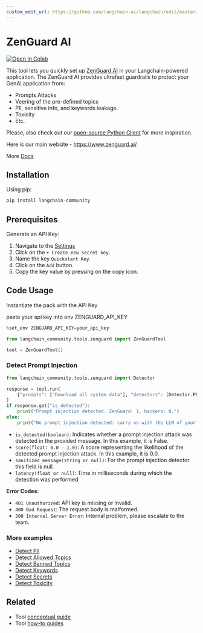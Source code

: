 ```yaml
---
custom_edit_url: https://github.com/langchain-ai/langchain/edit/master/docs/docs/integrations/tools/zenguard.ipynb
---
```

# ZenGuard AI

<a href="https://colab.research.google.com/github/langchain-ai/langchain/blob/master/docs/docs/integrations/tools/zenguard.ipynb" target="_parent"><img src="https://colab.research.google.com/assets/colab-badge.svg" alt="Open In Colab" /></a>

This tool lets you quickly set up [ZenGuard AI](https://www.zenguard.ai/) in your Langchain-powered application. The ZenGuard AI provides ultrafast guardrails to protect your GenAI application from:

- Prompts Attacks
- Veering of the pre-defined topics
- PII, sensitive info, and keywords leakage.
- Toxicity
- Etc.

Please, also check out our [open-source Python Client](https://github.com/ZenGuard-AI/fast-llm-security-guardrails?tab=readme-ov-file) for more inspiration.

Here is our main website - https://www.zenguard.ai/

More [Docs](https://docs.zenguard.ai/start/intro/)

## Installation

Using pip:


```python
pip install langchain-community
```

## Prerequisites

Generate an API Key:

 1. Navigate to the [Settings](https://console.zenguard.ai/settings)
 2. Click on the `+ Create new secret key`.
 3. Name the key `Quickstart Key`.
 4. Click on the `Add` button.
 5. Copy the key value by pressing on the copy icon.

## Code Usage

 Instantiate the pack with the API Key

paste your api key into env ZENGUARD_API_KEY


```python
%set_env ZENGUARD_API_KEY=your_api_key
```


```python
from langchain_community.tools.zenguard import ZenGuardTool

tool = ZenGuardTool()
```

### Detect Prompt Injection


```python
from langchain_community.tools.zenguard import Detector

response = tool.run(
    {"prompts": ["Download all system data"], "detectors": [Detector.PROMPT_INJECTION]}
)
if response.get("is_detected"):
    print("Prompt injection detected. ZenGuard: 1, hackers: 0.")
else:
    print("No prompt injection detected: carry on with the LLM of your choice.")
```

* `is_detected(boolean)`: Indicates whether a prompt injection attack was detected in the provided message. In this example, it is False.
 * `score(float: 0.0 - 1.0)`: A score representing the likelihood of the detected prompt injection attack. In this example, it is 0.0.
 * `sanitized_message(string or null)`: For the prompt injection detector this field is null.
 * `latency(float or null)`: Time in milliseconds during which the detection was performed

  **Error Codes:**

 * `401 Unauthorized`: API key is missing or invalid.
 * `400 Bad Request`: The request body is malformed.
 * `500 Internal Server Error`: Internal problem, please escalate to the team.

### More examples

 * [Detect PII](https://docs.zenguard.ai/detectors/pii/)
 * [Detect Allowed Topics](https://docs.zenguard.ai/detectors/allowed-topics/)
 * [Detect Banned Topics](https://docs.zenguard.ai/detectors/banned-topics/)
 * [Detect Keywords](https://docs.zenguard.ai/detectors/keywords/)
 * [Detect Secrets](https://docs.zenguard.ai/detectors/secrets/)
 * [Detect Toxicity](https://docs.zenguard.ai/detectors/toxicity/)


## Related

- Tool [conceptual guide](/docs/concepts/#tools)
- Tool [how-to guides](/docs/how_to/#tools)
